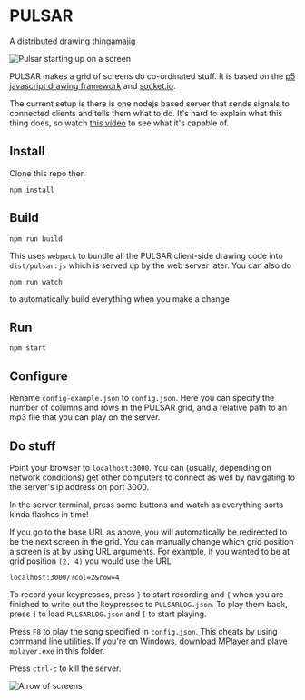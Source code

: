 # PULSAR
A distributed drawing thingamajig

![Pulsar starting up on a screen](http://pulsar.dermah.org/pulsar.jpg)

PULSAR makes a grid of screens do co-ordinated stuff. It is based on the [p5 javascript drawing framework](http://p5js.org/) and [socket.io](http://socket.io).

The current setup is there is one nodejs based server that sends signals to connected clients and tells them what to do. It's hard to explain what this thing does, so watch [this video](http://youtu.be/Ccd-JkUxiU0) to see what it's capable of.

## Install

Clone this repo then

    npm install

## Build

    npm run build

This uses `webpack` to bundle all the PULSAR client-side drawing code into `dist/pulsar.js` which is served up by the web server later. You can also do

    npm run watch

to automatically build everything when you make a change

## Run

    npm start

## Configure

Rename `config-example.json` to `config.json`. Here you can specify the number of columns and rows in the PULSAR grid, and a relative path to an mp3 file that you can play on the server.

## Do stuff

Point your browser to `localhost:3000`. You can (usually, depending on network conditions) get other computers to connect as well by navigating to the server's ip address on port 3000.

In the server terminal, press some buttons and watch as everything sorta kinda flashes in time!

If you go to the base URL as above, you will automatically be redirected to be the next screen in the grid. You can manually change which grid position a screen is at by using URL arguments. For example, if you wanted to be at grid position `(2, 4)` you would use the URL

    localhost:3000/?col=2&row=4

To record your keypresses, press `}` to start recording and `{` when you are finished to write out the keypresses to `PULSARLOG.json`. To play them back, press `]` to load `PULSARLOG.json` and `[` to start playing.

Press `F8` to play the song specified in `config.json`. This cheats by using command line utilities. If you're on Windows, download [MPlayer](http://sourceforge.net/projects/mplayerwin/) and playe `mplayer.exe` in this folder.

Press `ctrl-c` to kill the server.

![A row of screens](http://pulsar.dermah.org/PULSAR2.jpg)
